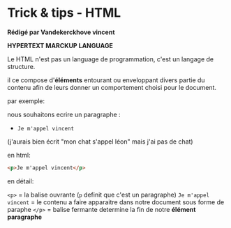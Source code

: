 # Trick & tips - HTML

**Rédigé par Vandekerckhove vincent**

**HYPERTEXT MARCKUP LANGUAGE**

Le HTML n'est pas un language de programmation, c'est un langage de structure.

il ce compose d'**éléments** entourant ou enveloppant divers partie du contenu afin de leurs donner un comportement choisi pour le document.

par exemple:


nous souhaitons ecrire un paragraphe :

- `Je m'appel vincent`

(j'aurais bien écrit "mon chat s'appel léon" mais j'ai pas de chat)

en html:

```html
<p>Je m'appel vincent</p>
```

en détail:

`<p>` = la balise ouvrante (`p` definit que c'est un paragraphe)
`Je m'appel vincent` = le contenu a faire apparaitre dans notre document sous forme de paraphe
`</p>` = balise fermante determine la fin de notre **élément paragraphe**